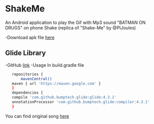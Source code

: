 # ShakeMe
An Android application to play the Gif with Mp3 sound "BATMAN ON DRUGS" on phone Shake (replica of "Shake-Me" by @PiJoules)

-Download apk file [here](https://github.com/AlphaBAT69/ShakeMe/raw/master/apk/ShakeMe.apk)
## Glide Library
  -GitHub [link](https://github.com/bumptech/glide)
  -Usage
  In build.gradle file
  ```bash
     repositories {
         mavenCentral()
	 maven { url 'https://maven.google.com' }
     }
     dependencies {
	 compile 'com.github.bumptech.glide:glide:4.3.1'
	 annotationProcessor 'com.github.bumptech.glide:compiler:4.3.1'
     }
  ```
You can find original song [here](https://www.youtube.com/watch?v=MlW7T0SUH0E)
    
